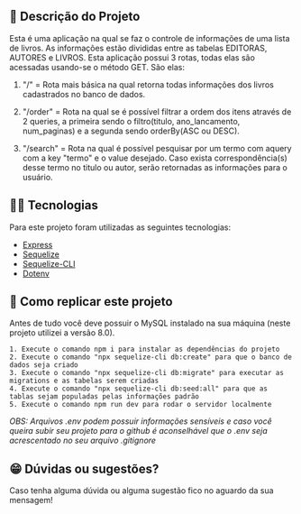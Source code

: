 ## :ledger: Descrição do Projeto

Esta é uma aplicação na qual se faz o controle de informações de uma lista de livros. As informações estão divididas entre as tabelas EDITORAS, AUTORES e LIVROS.
Esta aplicação possui 3 rotas, todas elas são acessadas usando-se o método GET. São elas:

1. "/" = Rota mais básica na qual retorna todas informações dos livros cadastrados no banco de dados.

2. "/order" = Rota na qual se é possível filtrar a ordem dos itens através de 2 queries, a primeira sendo o filtro(titulo, ano_lancamento, num_paginas) e a segunda sendo orderBy(ASC ou DESC).

3. "/search" = Rota na qual é possível pesquisar por um termo com aquery com a key "termo" e o value desejado. Caso exista correspondência(s) desse termo no titulo ou autor, serão retornadas as informações para o usuário.


## :man_technologist: Tecnologias

Para este projeto foram utilizadas as seguintes tecnologias:

- [Express](https://expressjs.com/pt-br/)
- [Sequelize](https://sequelize.org/)
- [Sequelize-CLI](https://www.npmjs.com/package/sequelize-cli)
- [Dotenv](https://www.npmjs.com/package/dotenv)

## :dvd: Como replicar este projeto

Antes de tudo você deve possuir o MySQL instalado na sua máquina (neste projeto utilizei a versão 8.0).

```
1. Execute o comando npm i para instalar as dependências do projeto
2. Execute o comando "npx sequelize-cli db:create" para que o banco de dados seja criado
3. Execute o comando "npx sequelize-cli db:migrate" para executar as migrations e as tabelas serem criadas
4. Execute o comando "npx sequelize-cli db:seed:all" para que as tablas sejam populadas pelas informações padrão
5. Execute o comando npm run dev para rodar o servidor localmente
```

_OBS: Arquivos .env podem possuir informações sensíveis e caso você queira subir seu projeto para o github é aconselhável que o .env seja acrescentado no seu arquivo .gitignore_

## :grin: Dúvidas ou sugestões?

Caso tenha alguma dúvida ou alguma sugestão fico no aguardo da sua mensagem!